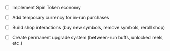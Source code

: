 - [ ] Implement Spin Token economy
    
- [ ]  Add temporary currency for in-run purchases
    
- [ ]  Build shop interactions (buy new symbols, remove symbols, reroll shop)
    
- [ ]  Create permanent upgrade system (between-run buffs, unlocked reels, etc.)